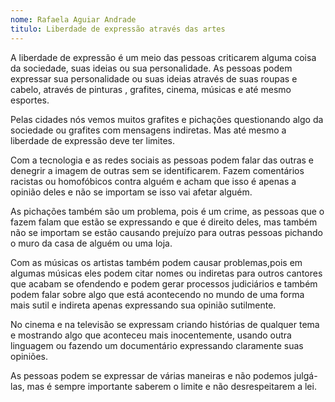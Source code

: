 ```yaml
---
nome: Rafaela Aguiar Andrade
titulo: Liberdade de expressão através das artes
---
```


A liberdade de expressão é um meio das pessoas criticarem alguma coisa da sociedade, suas ideias ou sua personalidade. As pessoas podem  expressar sua personalidade ou suas ideias através de suas roupas e cabelo, através de pinturas , grafites, cinema, músicas e até mesmo esportes.

Pelas cidades nós vemos muitos grafites e pichações questionando algo da sociedade ou grafites com mensagens indiretas. Mas até mesmo a liberdade de expressão deve ter limites.

Com a tecnologia e as redes sociais as pessoas podem falar das outras e denegrir a imagem de outras sem se identificarem. Fazem comentários racistas ou homofóbicos contra alguém e acham que isso é apenas a opinião deles e não se importam se isso vai afetar alguém.

As pichações também são um problema,  pois é um crime, as pessoas que o fazem falam que estão se expressando e que é direito deles, mas também não se importam se estão causando prejuízo para outras pessoas pichando o muro da casa de alguém ou uma loja.

Com as músicas os artistas também podem causar problemas,pois em algumas músicas eles podem citar nomes ou indiretas para outros cantores que acabam se ofendendo e podem gerar processos judiciários e também podem falar sobre algo que está acontecendo no mundo de uma forma mais sutil e indireta apenas expressando sua opinião sutilmente.

No cinema e na televisão se expressam criando histórias de qualquer  tema e    mostrando algo que aconteceu  mais inocentemente, usando outra linguagem ou fazendo um documentário expressando claramente suas opiniões.

As pessoas podem se expressar de várias maneiras e não podemos julgá-las, mas é sempre importante saberem o limite e não desrespeitarem a lei.
